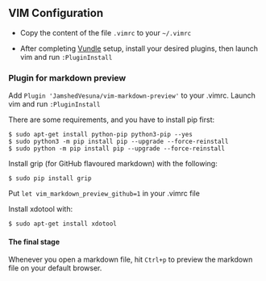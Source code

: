 ## VIM Configuration

- Copy the content of the file `.vimrc` to your `~/.vimrc`

- After completing [Vundle] setup, install your desired plugins, then launch vim and run `:PluginInstall`


### Plugin for markdown preview

Add `Plugin 'JamshedVesuna/vim-markdown-preview'` to your .vimrc.
Launch vim and run `:PluginInstall`

There are some requirements, and you have to install pip first:
```
$ sudo apt-get install python-pip python3-pip --yes
$ sudo python3 -m pip install pip --upgrade --force-reinstall
$ sudo python -m pip install pip --upgrade --force-reinstall
```

Install grip (for GitHub flavoured markdown) with the following:
```
$ sudo pip install grip
```
Put `let vim_markdown_preview_github=1` in your .vimrc file

Install xdotool with: 
```
$ sudo apt-get install xdotool
```

#### The final stage

Whenever you open a markdown file, hit `Ctrl+p` to preview the markdown file on your default browser.

[Vundle]:http://github.com/VundleVim/Vundle.vim
